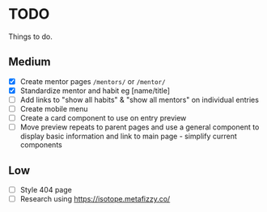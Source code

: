 # TODO

Things to do.

## Medium

- [x] Create mentor pages `/mentors/` or `/mentor/`
- [x] Standardize mentor and habit eg [name/title]
- [ ] Add links to "show all habits" & "show all mentors" on individual entries
- [ ] Create mobile menu
- [ ] Create a card component to use on entry preview
- [ ] Move preview repeats to parent pages and use a general component to display basic information and link to main page - simplify current components

## Low

- [ ] Style 404 page
- [ ] Research using https://isotope.metafizzy.co/
